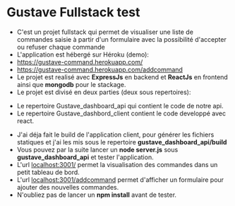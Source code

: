 # Gustave Fullstack test 
+ C'est un projet fullstack qui permet de visualiser une liste de commandes saisie à partir d'un formulaire avec la possibilité d'accepter ou refuser chaque commande
+ L'application est hébergé sur Héroku (demo):
+ https://gustave-command.herokuapp.com/ 
+ https://gustave-command.herokuapp.com/addcommand
+ Le projet est realisé avec **ExpressJs** en backend et **ReactJs** en frontend ainsi que **mongodb** pour le stackage.
+ Le projet est divisé en deux parties (deux sous repertoires):
- Le repertoire Gustave_dashboard_api qui contient le code de notre api.
- Le repertoire Gustave_dashbord_client contient le code developpé avec react.
+ J'ai déja fait le build de l'application client, pour générer les fichiers statiques et j'ai les mis sous le repertoire **gustave_dashboard_api/build**  
+ Vous pouvez par la suite lancer un **node server.js** sous **gustave_dashboard_api** et tester l'application.
+ L'url 
[localhost:3001/](localhost:3001/) 
permet la visualisation des commandes dans un petit tableau de bord.
+ L'url 
[localhost:3001/addcommand](localhost:3001/addcommand) 
permet d'afficher un formulaire pour ajouter des nouvelles commandes.
+ N'oubliez pas de lancer un **npm install** avant de tester.
